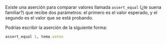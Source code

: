 Existe una aserción para comparar valores llamada `assert_equal` (¿te suena familiar?) que recibe dos parámetros: el primero es el valor esperado, y el segundo es el valor que se está probando.

Podrías escribir la aserción de la siguiente forma:

```ruby
assert_equal 1, tema.votos
```